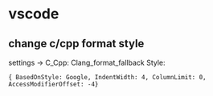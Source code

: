 vscode
======

## change c/cpp format style

settings -> C_Cpp: Clang_format_fallback Style:

```{ BasedOnStyle: Google, IndentWidth: 4, ColumnLimit: 0, AccessModifierOffset: -4}```

